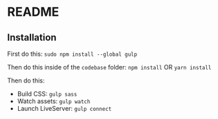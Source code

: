 # README

## Installation

First do this:
`sudo npm install --global gulp`

Then do this inside of the `codebase` folder:
`npm install` OR `yarn install`

Then do this:
- Build CSS: `gulp sass`
- Watch assets: `gulp watch`
- Launch LiveServer: `gulp connect`
